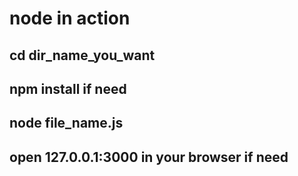 # node in action  
## cd dir_name_you_want  
## npm install if need
## node file_name.js
## open 127.0.0.1:3000 in your browser if need 
